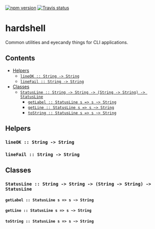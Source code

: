 [![npm version](https://badge.fury.io/js/hardshell.svg)](https://www.npmjs.com/package/hardshell)
[![Travis status](https://img.shields.io/travis/stuf/hardshell.svg)](https://travis-ci.org/stuf/hardshell)
# hardshell

Common utilities and eyecandy things for CLI applications.

## Contents

  - [Helpers](#helpers)
    - [`lineOK :: String -> String`](#helper-lineok)
    - [`lineFail :: String -> String`](#helper-linefail)
  - [Classes](#classes)
    - [`StatusLine :: String -> String -> (String -> String) -> StatusLine`](#class-statusline)
      - [`getLabel :: StatusLine s => s ~> String`](#class-statusline-getlabel)
      - [`getLine :: StatusLine s => s ~> String`](#class-statusline-getline)
      - [`toString :: StatusLine s => s ~> String`](#class-statusline-tostring)

## Helpers

### <a name="helper-lineok"></a>`lineOK :: String -> String`

### <a name="helper-linefail"></a>`lineFail :: String -> String`

## Classes

### <a name="class-statusline"></a>`StatusLine :: String -> String -> (String -> String) -> StatusLine`

#### <a name="method-statusline-getlabel"></a>`getLabel :: StatusLine s => s ~> String`

#### <a name="class-statusline-getline"></a>`getLine :: StatusLine s => s ~> String`

#### <a name="class-statusline-tostring"></a>`toString :: StatusLine s => s ~> String`
